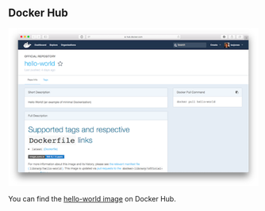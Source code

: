 ## Docker Hub

[![hello-world image on Docker Hub](images/hello-world/docker-hub.png)](https://hub.docker.com/_/hello-world/)

You can find the [hello-world image](https://hub.docker.com/_/hello-world/) on Docker Hub.
